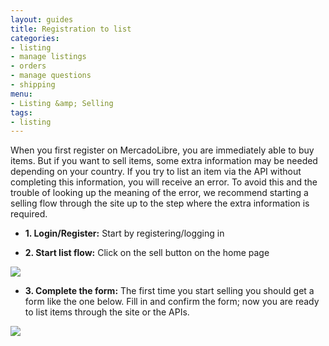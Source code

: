```yaml
---
layout: guides
title: Registration to list
categories: 
- listing
- manage listings
- orders
- manage questions
- shipping
menu: 
- Listing &amp; Selling
tags: 
- listing
---
```



When you first register on MercadoLibre, you are immediately able to buy items. But if you want to sell items, some extra information may be needed depending on your country. If you try to list an item via the API without completing this information, you will receive an error. To avoid this and the trouble of looking up the meaning of the error, we recommend starting a selling flow through the site up to the step where the extra information is required.


- **1. Login/Register:** Start by registering/logging in


- **2. Start list flow:** Click on the sell button on the home page


<img src="/images/list-flow-1.png"><br>

- **3. Complete the form:** The first time you start selling you should get a form like the one below. Fill in and confirm the form; now you are ready to list items through the site or the APIs.<br>


<img src="/images/list-flow-2.png">
